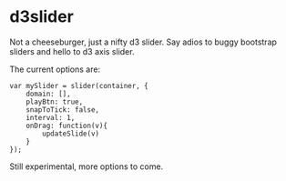d3slider
========

Not a cheeseburger, just a nifty d3 slider. Say adios to buggy bootstrap sliders and hello to d3 axis slider.

The current options are:

	var mySlider = slider(container, {
		domain: [],
		playBtn: true,
		snapToTick: false,
		interval: 1,
		onDrag: function(v){
			updateSlide(v)
		}
	});		


Still experimental, more options to come. 